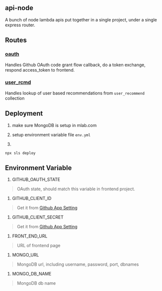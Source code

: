 api-node
---

A bunch of node lambda apis put together in a single project, under a single express router.

## Routes

### [oauth](routes/oauth.js)
Handles Github OAuth code grant flow callback, do a token exchange, respond access_token to frontend.

### [user_rcmd](routes/user_rcmd.js)
Handles lookup of user based recommendations from `user_recommend` collection

## Deployment

1. make sure MongoDB is setup in mlab.com

1. setup environment variable file `env.yml`

1. 
```
npx sls deploy
```

## Environment Variable

1. GITHUB_OAUTH_STATE
> OAuth state, should match this variable in frontend project.

1. GITHUB_CLIENT_ID
> Get it from [Github App Setting](https://github.com/settings/apps/twin)

1. GITHUB_CLIENT_SECRET
> Get it from [Github App Setting](https://github.com/settings/apps/twin)

1. FRONT_END_URL
> URL of frontend page

1. MONGO_URL
> MongoDB url, including username, password, port, dbnames

1. MONGO_DB_NAME
> MongoDB db name

